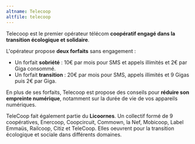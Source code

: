```yaml
---
altname: Telecoop
altfile: telecoop
---
```


Telecoop est le premier opérateur télécom **coopératif engagé dans la transition écologique et solidaire**.

L'opérateur propose **deux forfaits** sans engagement :

- Un forfait **sobriété** : 10€ par mois pour SMS et appels illimités et 2€ par Giga consommé.
- Un forfait **transition** : 20€ par mois pour SMS, appels illimités et 9 Gigas puis 2€ par Giga.

En plus de ses forfaits, Telecoop est propose des conseils pour **réduire son empreinte numérique**, notamment sur la durée de vie de vos appareils numériques.

TeleCoop fait également partie du **Licoornes**. Un collectif formé de 9 coopératives, Enercoop, Coopcircuit, Commown, la Nef, Mobicoop, Label Emmaüs, Railcoop, Citiz et TeleCoop. Elles oeuvrent pour la transition écologique et sociale dans différents domaines.
